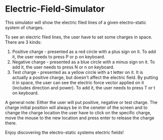 # Electric-Field-Simulator
This simulator will show the electric filed lines of a given electro-static system of charges.

To see an electric filed lines, the user have to set some charges in space. There are 3 kinds:
1. Positive charge - presented as a red circle with a plus sign on it. To add it, the user needs to press P or p on keyboard.
2. Negative charge - presented as a blue circle with a minus sign on it. To add it, the user needs to press N or n on keyboard.
3. Test charge - presented as a yellow circle with a t letter on it. It is actually a positive charge, but doesn't affect the electric field. By putting it in space, the user can see the electric force vector applied on it (includes direction and power). To add it, the user needs to press T or t on keyboard.

A general note: Either the user will put positive, negative or test charge. The charge initial position will always be in the ceneter of the screen and to change the charge location the user have to click on the specific charge, move the mouse to the new location and press enter to release the charge there.

Enjoy discovering the electro-static systems electric fields!
